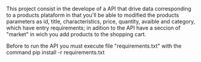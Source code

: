 This project consist in the develope of
a API that drive data corresponding to
a products plataform in that you'll be 
able to modified the products parameters
as id, title, characteristics, price,
quantity, avaible and category, which
have entry requirements; in adition to
the API have a seccion of "market" in wich
you add products to the shopping cart.

Before to run the API you must execute
file "requirements.txt" with the 
command pip install -r requirements.txt